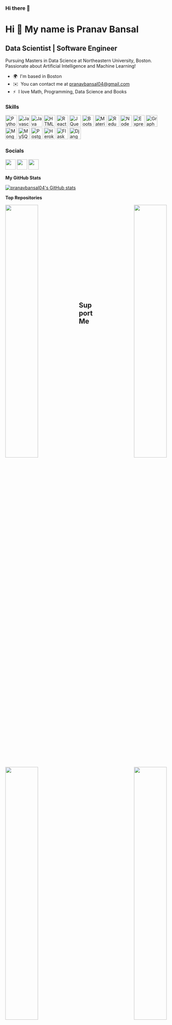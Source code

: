 ### Hi there 👋

<!--
**PranavBansal04/PranavBansal04** is a ✨ _special_ ✨ repository because its `README.md` (this file) appears on your GitHub profile.

Here are some ideas to get you started:

- 🔭 I’m currently working on ...
- 🌱 I’m currently learning ...
- 👯 I’m looking to collaborate on ...
- 🤔 I’m looking for help with ...
- 💬 Ask me about ...
- 📫 How to reach me: ...
- 😄 Pronouns: ...
- ⚡ Fun fact: ...
-->

Hi 👋 My name is Pranav Bansal
==============================

Data Scientist | Software Engineer
----------------------------------

Pursuing Masters in Data Science at Northeastern University, Boston. Passionate about Artificial Intelligence and Machine Learning!

*   🌍  I'm based in Boston
*   ✉️  You can contact me at [pranavbansal04@gmail.com](mailto:pranavbansal04@gmail.com)
*   ⚡  I love Math, Programming, Data Science and Books

### Skills

<p align="left">
    <a href="https://www.python.org/" target="_blank" rel="noreferrer"><img src="https://raw.githubusercontent.com/danielcranney/readme-generator/main/public/icons/skills/python-colored.svg" width="36" height="36" alt="Python" /></a>
    <a href="https://developer.mozilla.org/en-US/docs/Web/JavaScript" target="_blank" rel="noreferrer"><img src="https://raw.githubusercontent.com/danielcranney/readme-generator/main/public/icons/skills/javascript-colored.svg" width="36" height="36" alt="Javascript" /></a>
    <a href="https://www.oracle.com/java/" target="_blank" rel="noreferrer"><img src="https://raw.githubusercontent.com/danielcranney/readme-generator/main/public/icons/skills/java-colored.svg" width="36" height="36" alt="Java" /></a>
    <a href="https://developer.mozilla.org/en-US/docs/Glossary/HTML5" target="_blank" rel="noreferrer"><img src="https://raw.githubusercontent.com/danielcranney/readme-generator/main/public/icons/skills/html5-colored.svg" width="36" height="36" alt="HTML5" /></a>
    <a href="https://reactjs.org/" target="_blank" rel="noreferrer"><img src="https://raw.githubusercontent.com/danielcranney/readme-generator/main/public/icons/skills/react-colored.svg" width="36" height="36" alt="React" /></a>
    <a href="https://jquery.com/" target="_blank" rel="noreferrer"><img src="https://raw.githubusercontent.com/danielcranney/readme-generator/main/public/icons/skills/jquery-colored.svg" width="36" height="36" alt="JQuery" /></a>
    <a href="https://getbootstrap.com/" target="_blank" rel="noreferrer"><img src="https://raw.githubusercontent.com/danielcranney/readme-generator/main/public/icons/skills/bootstrap-colored.svg" width="36" height="36" alt="Bootstrap" /></a>
    <a href="https://mui.com/" target="_blank" rel="noreferrer"><img src="https://raw.githubusercontent.com/danielcranney/readme-generator/main/public/icons/skills/materialui-colored.svg" width="36" height="36" alt="Material UI" /></a>
    <a href="https://redux.js.org/" target="_blank" rel="noreferrer"><img src="https://raw.githubusercontent.com/danielcranney/readme-generator/main/public/icons/skills/redux-colored.svg" width="36" height="36" alt="Redux" /></a>
    <a href="https://nodejs.org/en/" target="_blank" rel="noreferrer"><img src="https://raw.githubusercontent.com/danielcranney/readme-generator/main/public/icons/skills/nodejs-colored.svg" width="36" height="36" alt="NodeJS" /></a>
    <a href="https://expressjs.com/" target="_blank" rel="noreferrer"><img src="https://raw.githubusercontent.com/danielcranney/readme-generator/main/public/icons/skills/express-colored-dark.svg" width="36" height="36" alt="Express" /></a>
    <a href="https://graphql.org/" target="_blank" rel="noreferrer"><img src="https://raw.githubusercontent.com/danielcranney/readme-generator/main/public/icons/skills/graphql-colored.svg" width="36" height="36" alt="GraphQL" /></a>
    <a href="https://www.mongodb.com/" target="_blank" rel="noreferrer"><img src="https://raw.githubusercontent.com/danielcranney/readme-generator/main/public/icons/skills/mongodb-colored.svg" width="36" height="36" alt="MongoDB" /></a>
    <a href="https://www.mysql.com/" target="_blank" rel="noreferrer"><img src="https://raw.githubusercontent.com/danielcranney/readme-generator/main/public/icons/skills/mysql-colored.svg" width="36" height="36" alt="MySQL" /></a>
    <a href="https://www.postgresql.org/" target="_blank" rel="noreferrer"><img src="https://raw.githubusercontent.com/danielcranney/readme-generator/main/public/icons/skills/postgresql-colored.svg" width="36" height="36" alt="PostgreSQL" /></a>
    <a href="https://www.heroku.com/" target="_blank" rel="noreferrer"><img src="https://raw.githubusercontent.com/danielcranney/readme-generator/main/public/icons/skills/heroku-colored.svg" width="36" height="36" alt="Heroku" /></a>
    <a href="https://flask.palletsprojects.com/en/2.0.x/" target="_blank" rel="noreferrer"><img src="https://raw.githubusercontent.com/danielcranney/readme-generator/main/public/icons/skills/flask-colored-dark.svg" width="36" height="36" alt="Flask" /></a>
    <a href="https://www.djangoproject.com/" target="_blank" rel="noreferrer"><img src="https://raw.githubusercontent.com/danielcranney/readme-generator/main/public/icons/skills/django-colored-dark.svg" width="36" height="36" alt="Django" /></a>

</p>
                    
### Socials

<p align="left">
    <a href="https://www.github.com/pranavbansal04" target="_blank" rel="noreferrer"><img src="https://raw.githubusercontent.com/danielcranney/readme-generator/main/public/icons/socials/github-dark.svg" width="32" height="32" /></a>
    <a href="http://www.instagram.com/pranbansal" target="_blank" rel="noreferrer"><img src="https://raw.githubusercontent.com/danielcranney/readme-generator/main/public/icons/socials/instagram.svg" width="32" height="32" /></a>
    <a href="https://www.linkedin.com/in/bansal-pranav" target="_blank" rel="noreferrer"><img src="https://raw.githubusercontent.com/danielcranney/readme-generator/main/public/icons/socials/linkedin.svg" width="32" height="32" /></a>
</p>
  
<!-- ### Badges -->

<b>My GitHub Stats</b>

<a href="http://www.github.com/pranavbansal04"><img src="https://github-readme-stats.vercel.app/api?username=pranavbansal04&show_icons=true&hide=issues,&count_private=true&title_color=6366f1&text_color=ffffff&icon_color=ef4444&bg_color=000000&hide_border=true&show_icons=true" alt="pranavbansal04's GitHub stats" /></a>

<b>Top Repositories</b>

<div width="100%" align="center">

  <a href="https://github.com/pranavbansal04/AI-FInal-Project" align="left"><img align="left" width="45%" src="https://github-readme-stats.vercel.app/api/pin/?username=pranavbansal04&repo=AI-FInal-Project&title_color=6366f1&text_color=ffffff&icon_color=ef4444&bg_color=000000&hide_border=true&locale=en" /></a>
  <a href="https://github.com/pranavbansal04/UK-Charities-Network-Analysis" align="right"><img align="right" width="45%" src="https://github-readme-stats.vercel.app/api/pin/?username=pranavbansal04&repo=UK-Charities-Network-Analysis&title_color=6366f1&text_color=ffffff&icon_color=ef4444&bg_color=000000&hide_border=true&locale=en" /></a>
</div>

<br />
<br />
<br />
<br />
<br />

<div width="100%" align="Center">
  <a href="https://github.com/pranavbansal04/Identifying-Potential-Customers" align="left"><img align="left" width="45%" src="https://github-readme-stats.vercel.app/api/pin/?username=pranavbansal04&repo=Identifying-Potential-Customers&title_color=6366f1&text_color=ffffff&icon_color=ef4444&bg_color=000000&hide_border=true&locale=en" /></a>
  <a href="https://github.com/pranavbansal04/Indian-Sign-Language-Recognition" align="right"><img align="right" width="45%" src="https://github-readme-stats.vercel.app/api/pin/?username=pranavbansal04&repo=Indian-Sign-Language-Recognition&title_color=6366f1&text_color=ffffff&icon_color=ef4444&bg_color=000000&hide_border=true&locale=en" /></a>
</div>

<br />
<br />
<br />
<br />
<br />
<br />
<br />
<br />
<br />
<br />
<br />



<div width="100%" align="left" color="white">
  <h2 align-"left">Support Me<h2>
</div>


<a href="https://www.buymeacoffee.com/pranavbansal"><img src="https://cdn.buymeacoffee.com/buttons/v2/default-yellow.png" width="200" /></a>

